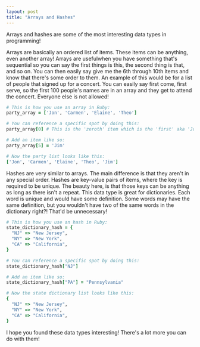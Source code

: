 ```yaml
---
layout: post
title: "Arrays and Hashes"
---
```

Arrays and hashes are some of the most interesting data types in programming!

Arrays are basically an ordered list of items. These items can be anything, even another array! Arrays are usefulwhen you have something that's sequential so you can say the first things is this, the second thing is that, and so on. You can then easily say give me the 6th through 10th items and know that there's some order to them. An example of this would be for a list of people that signed up for a concert. You can easily say first come, first serve, so the first 100 people's names are in an array and they get to attend the concert. Everyone else is not allowed!

```ruby
# This is how you use an array in Ruby:
party_array = ['Jon', 'Carmen', 'Elaine', 'Theo']

# You can reference a specific spot by doing this:
party_array[0] # This is the 'zeroth' item which is the 'first' aka 'Jon'

# Add an item like so:
party_array[5] = 'Jim'

# Now the party list looks like this:
['Jon', 'Carmen', 'Elaine', 'Theo', 'Jim']
```

Hashes are very similar to arrays. The main difference is that they aren't in any special order. Hashes are key-value pairs of items, where the key is required to be unique. The beauty here, is that those keys can be anything as long as there isn't a repeat. This data type is great for dictionaries. Each word is unique and would have some definition. Some words may have the same definition, but you wouldn't have two of the same words in the dictionary right?! That'd be unnecessary!

```ruby
# This is how you use an hash in Ruby:
state_dictionary_hash = {
  "NJ" => "New Jersey",
  "NY" => "New York",
  "CA" => "California",
}

# You can reference a specific spot by doing this:
state_dictionary_hash["NJ"]

# Add an item like so:
state_dictionary_hash["PA"] = "Pennsylvania"

# Now the state dictionary list looks like this:
{
  "NJ" => "New Jersey",
  "NY" => "New York",
  "CA" => "California",
}
```

I hope you found these data types interesting! There's a lot more you can do with them!
